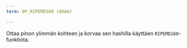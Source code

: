 ```yaml
---
term: OP_RIPEMD160 (0XA6)

---
```

Ottaa pinon ylimmän kohteen ja korvaa sen hashilla käyttäen `RIPEMD160`-funktiota.